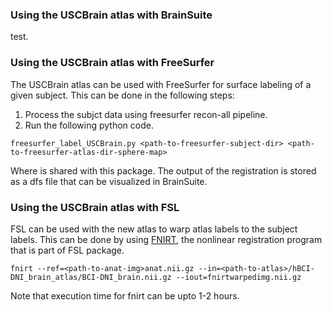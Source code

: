### Using the USCBrain atlas with BrainSuite
test.
### Using the USCBrain atlas with FreeSurfer
The USCBrain atlas can be used with FreeSurfer for surface labeling of a given subject. This can be done in the following steps:

1. Process the subjct data using freesurfer recon-all pipeline.
2. Run the following python code.
``` 
freesurfer_label_USCBrain.py <path-to-freesurfer-subject-dir> <path-to-freesurfer-atlas-dir-sphere-map>
```
Where <path-to-freesurfer-atlas-dir-sphere-map> is shared with this package.
The output of the registration is stored as a dfs file that can be visualized in BrainSuite.

### Using the USCBrain atlas with FSL

FSL can be used with the new atlas to warp atlas labels to the subject labels. This can be done by using [FNIRT](https://fsl.fmrib.ox.ac.uk/fsl/fslwiki/FNIRT), the nonlinear registration program that is part of FSL package. 

```
fnirt --ref=<path-to-anat-img>anat.nii.gz --in=<path-to-atlas>/hBCI-DNI_brain_atlas/BCI-DNI_brain.nii.gz --iout=fnirtwarpedimg.nii.gz
```
Note that execution time for fnirt can be upto 1-2 hours.
